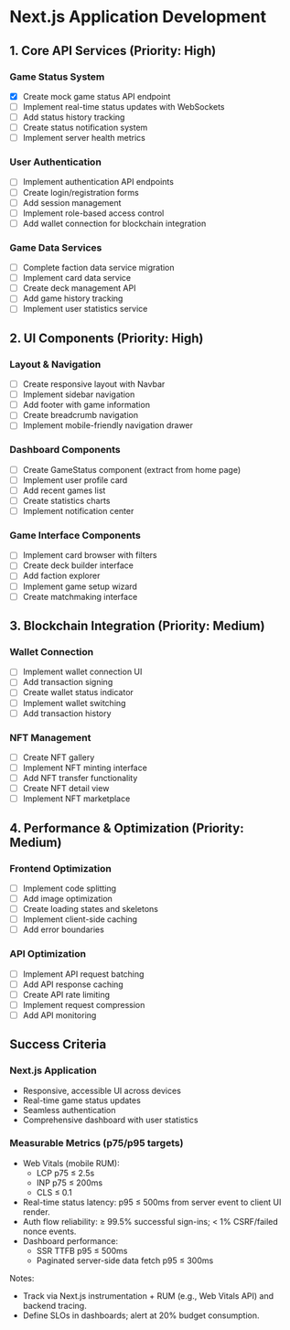 # Next.js Application Development

## 1. Core API Services (Priority: High)

### Game Status System
- [x] Create mock game status API endpoint
- [ ] Implement real-time status updates with WebSockets
- [ ] Add status history tracking
- [ ] Create status notification system
- [ ] Implement server health metrics

### User Authentication
- [ ] Implement authentication API endpoints
- [ ] Create login/registration forms
- [ ] Add session management
- [ ] Implement role-based access control
- [ ] Add wallet connection for blockchain integration

### Game Data Services
- [ ] Complete faction data service migration
- [ ] Implement card data service
- [ ] Create deck management API
- [ ] Add game history tracking
- [ ] Implement user statistics service

## 2. UI Components (Priority: High)

### Layout & Navigation
- [ ] Create responsive layout with Navbar
- [ ] Implement sidebar navigation
- [ ] Add footer with game information
- [ ] Create breadcrumb navigation
- [ ] Implement mobile-friendly navigation drawer

### Dashboard Components
- [ ] Create GameStatus component (extract from home page)
- [ ] Implement user profile card
- [ ] Add recent games list
- [ ] Create statistics charts
- [ ] Implement notification center

### Game Interface Components
- [ ] Implement card browser with filters
- [ ] Create deck builder interface
- [ ] Add faction explorer
- [ ] Implement game setup wizard
- [ ] Create matchmaking interface

## 3. Blockchain Integration (Priority: Medium)

### Wallet Connection
- [ ] Implement wallet connection UI
- [ ] Add transaction signing
- [ ] Create wallet status indicator
- [ ] Implement wallet switching
- [ ] Add transaction history

### NFT Management
- [ ] Create NFT gallery
- [ ] Implement NFT minting interface
- [ ] Add NFT transfer functionality
- [ ] Create NFT detail view
- [ ] Implement NFT marketplace

## 4. Performance & Optimization (Priority: Medium)

### Frontend Optimization
- [ ] Implement code splitting
- [ ] Add image optimization
- [ ] Create loading states and skeletons
- [ ] Implement client-side caching
- [ ] Add error boundaries

### API Optimization
- [ ] Implement API request batching
- [ ] Add API response caching
- [ ] Create API rate limiting
- [ ] Implement request compression
- [ ] Add API monitoring

## Success Criteria

### Next.js Application
- Responsive, accessible UI across devices
- Real-time game status updates
- Seamless authentication
- Comprehensive dashboard with user statistics

### Measurable Metrics (p75/p95 targets)
- Web Vitals (mobile RUM):
  - LCP p75 ≤ 2.5s
  - INP p75 ≤ 200ms
  - CLS ≤ 0.1
- Real-time status latency: p95 ≤ 500ms from server event to client UI render.
- Auth flow reliability: ≥ 99.5% successful sign-ins; < 1% CSRF/failed nonce events.
- Dashboard performance:
  - SSR TTFB p95 ≤ 500ms
  - Paginated server-side data fetch p95 ≤ 300ms

Notes:
- Track via Next.js instrumentation + RUM (e.g., Web Vitals API) and backend tracing.
- Define SLOs in dashboards; alert at 20% budget consumption.